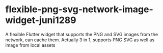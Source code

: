 # flexible-png-svg-network-image-widget-juni1289
A flexible Flutter widget that supports the PNG and SVG images from the network, can cache them. Actually 3 in 1, supports PNG SVG as well as image from local assets
